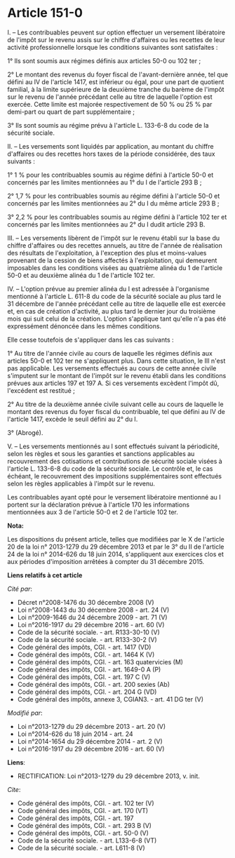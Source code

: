 # Article 151-0

I. – Les contribuables peuvent sur option effectuer un versement libératoire de l'impôt sur le revenu assis sur le chiffre
d'affaires ou les recettes de leur activité professionnelle lorsque les conditions suivantes sont satisfaites : 

1° Ils sont soumis aux régimes définis aux articles 50-0 ou 102 ter ; 

2° Le montant des revenus du foyer fiscal de l'avant-dernière année, tel que défini au IV de l'article 1417, est inférieur ou
égal, pour une part de quotient familial, à la limite supérieure de la deuxième tranche du barème de l'impôt sur le revenu de
l'année précédant celle au titre de laquelle l'option est exercée. Cette limite est majorée respectivement de 50 % ou 25 %
par demi-part ou quart de part supplémentaire ; 

3° Ils sont soumis au régime prévu à l'article L. 133-6-8 du code de la sécurité sociale. 

II. – Les versements sont liquidés par application, au montant du chiffre d'affaires ou des recettes hors taxes de la période
considérée, des taux suivants : 

1° 1 % pour les contribuables soumis au régime défini à l'article 50-0 et concernés par les limites mentionnées au 1° du I de
l'article 293 B ; 

2° 1,7 % pour les contribuables soumis au régime défini à l'article 50-0 et concernés par les limites mentionnées au 2° du I
du même article 293 B ; 

3° 2,2 % pour les contribuables soumis au régime défini à l'article 102 ter et concernés par les limites mentionnées au 2° du
I dudit article 293 B. 

III. – Les versements libèrent de l'impôt sur le revenu établi sur la base du chiffre d'affaires ou des recettes annuels, au
titre de l'année de réalisation des résultats de l'exploitation, à l'exception des plus et moins-values provenant de la
cession de biens affectés à l'exploitation, qui demeurent imposables dans les conditions visées au quatrième alinéa du 1 de
l'article 50-0 et au deuxième alinéa du 1 de l'article 102 ter. 

IV. – L'option prévue au premier alinéa du I est adressée à l'organisme mentionné à l'article L. 611-8 du code de la sécurité
sociale au plus tard le 31 décembre de l'année précédant celle au titre de laquelle elle est exercée et, en cas de création
d'activité, au plus tard le dernier jour du troisième mois qui suit celui de la création. L'option s'applique tant qu'elle
n'a pas été expressément dénoncée dans les mêmes conditions. 

Elle cesse toutefois de s'appliquer dans les cas suivants : 

1° Au titre de l'année civile au cours de laquelle les régimes définis aux articles 50-0 et 102 ter ne s'appliquent plus.
Dans cette situation, le III n'est pas applicable. Les versements effectués au cours de cette année civile s'imputent sur le
montant de l'impôt sur le revenu établi dans les conditions prévues aux articles 197 et 197 A. Si ces versements excèdent
l'impôt dû, l'excédent est restitué ; 

2° Au titre de la deuxième année civile suivant celle au cours de laquelle le montant des revenus du foyer fiscal du
contribuable, tel que défini au IV de l'article 1417, excède le seuil défini au 2° du I. 

3° (Abrogé). 

V. – Les versements mentionnés au I sont effectués suivant la périodicité, selon les règles et sous les garanties et
sanctions applicables au recouvrement des cotisations et contributions de sécurité sociale visées à l'article L. 133-6-8 du
code de la sécurité sociale. Le contrôle et, le cas échéant, le recouvrement des impositions supplémentaires sont effectués
selon les règles applicables à l'impôt sur le revenu. 

Les contribuables ayant opté pour le versement libératoire mentionné au I portent sur la déclaration prévue à l'article 170
les informations mentionnées aux 3 de l'article 50-0 et 2 de l'article 102 ter.

**Nota:**

Les dispositions du présent article, telles que modifiées par le X de l'article 20 de la loi n° 2013-1279 du 29 décembre 2013
et par le 3° du II de l'article 24 de la loi n° 2014-626 du 18 juin 2014, s'appliquent aux exercices clos et aux périodes
d'imposition arrêtées à compter du 31 décembre 2015.

**Liens relatifs à cet article**

_Cité par_:

  - Décret n°2008-1476 du 30 décembre 2008 (V)
  - Loi n°2008-1443 du 30 décembre 2008 - art. 24 (V)
  - Loi n°2009-1646 du 24 décembre 2009 - art. 71 (V)
  - Loi n°2016-1917 du 29 décembre 2016 - art. 60 (V)
  - Code de la sécurité sociale. - art. R133-30-10 (V)
  - Code de la sécurité sociale. - art. R133-30-2 (V)
  - Code général des impôts, CGI. - art. 1417 (VD)
  - Code général des impôts, CGI. - art. 1464 K (V)
  - Code général des impôts, CGI. - art. 163 quatervicies (M)
  - Code général des impôts, CGI. - art. 1649-0 A (P)
  - Code général des impôts, CGI. - art. 197 C (V)
  - Code général des impôts, CGI. - art. 200 sexies (Ab)
  - Code général des impôts, CGI. - art. 204 G (VD)
  - Code général des impôts, annexe 3, CGIAN3. - art. 41 DG ter (V)

_Modifié par_:

  - Loi n°2013-1279 du 29 décembre 2013 - art. 20 (V)
  - Loi n°2014-626 du 18 juin 2014 - art. 24
  - Loi n°2014-1654 du 29 décembre 2014 - art. 2 (V)
  - Loi n°2016-1917 du 29 décembre 2016 - art. 60 (V)

**Liens**:

  - RECTIFICATION: Loi n°2013-1279 du 29 décembre 2013, v. init.

_Cite_:

  - Code général des impôts, CGI. - art. 102 ter (V)
  - Code général des impôts, CGI. - art. 170 (VT)
  - Code général des impôts, CGI. - art. 197
  - Code général des impôts, CGI. - art. 293 B (V)
  - Code général des impôts, CGI. - art. 50-0 (V)
  - Code de la sécurité sociale. - art. L133-6-8 (VT)
  - Code de la sécurité sociale. - art. L611-8 (V)
